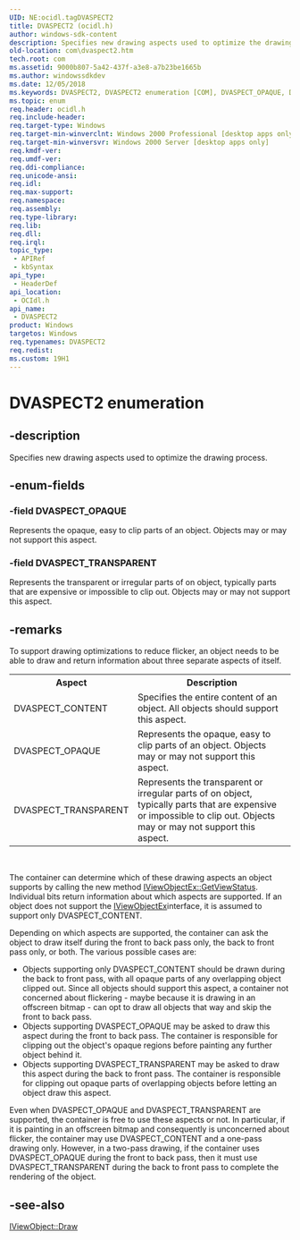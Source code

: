```yaml
---
UID: NE:ocidl.tagDVASPECT2
title: DVASPECT2 (ocidl.h)
author: windows-sdk-content
description: Specifies new drawing aspects used to optimize the drawing process.
old-location: com\dvaspect2.htm
tech.root: com
ms.assetid: 9000b807-5a42-437f-a3e8-a7b23be1665b
ms.author: windowssdkdev
ms.date: 12/05/2018
ms.keywords: DVASPECT2, DVASPECT2 enumeration [COM], DVASPECT_OPAQUE, DVASPECT_TRANSPARENT, _ole_DVASPECT2, com.dvaspect2, ocidl/DVASPECT2, ocidl/DVASPECT_OPAQUE, ocidl/DVASPECT_TRANSPARENT
ms.topic: enum
req.header: ocidl.h
req.include-header: 
req.target-type: Windows
req.target-min-winverclnt: Windows 2000 Professional [desktop apps only]
req.target-min-winversvr: Windows 2000 Server [desktop apps only]
req.kmdf-ver: 
req.umdf-ver: 
req.ddi-compliance: 
req.unicode-ansi: 
req.idl: 
req.max-support: 
req.namespace: 
req.assembly: 
req.type-library: 
req.lib: 
req.dll: 
req.irql: 
topic_type:
 - APIRef
 - kbSyntax
api_type:
 - HeaderDef
api_location:
 - OCIdl.h
api_name:
 - DVASPECT2
product: Windows
targetos: Windows
req.typenames: DVASPECT2
req.redist: 
ms.custom: 19H1
---
```


# DVASPECT2 enumeration


## -description


Specifies new drawing aspects used to optimize the drawing process.


## -enum-fields




### -field DVASPECT_OPAQUE

Represents the opaque, easy to clip parts of an object. Objects may or may not support this aspect.


### -field DVASPECT_TRANSPARENT

Represents the transparent or irregular parts of on object, typically parts that are expensive or impossible to clip out. Objects may or may not support this aspect.



## -remarks



To support drawing optimizations to reduce flicker, an object needs to be able to draw and return information about three separate aspects of itself.

<table>
<tr>
<th>Aspect</th>
<th>Description</th>
</tr>
<tr>
<td>
DVASPECT_CONTENT

</td>
<td>
Specifies the entire content of an object. All objects should support this aspect.

</td>
</tr>
<tr>
<td>
DVASPECT_OPAQUE

</td>
<td>
Represents the opaque, easy to clip parts of an object. Objects may or may not support this aspect.

</td>
</tr>
<tr>
<td>
DVASPECT_TRANSPARENT

</td>
<td>
Represents the transparent or irregular parts of on object, typically parts that are expensive or impossible to clip out. Objects may or may not support this aspect.

</td>
</tr>
</table>
 

The container can determine which of these drawing aspects an object supports by calling the new method <a href="https://msdn.microsoft.com/cf8ec90c-07bb-4f60-93c9-4cee3fb5a056">IViewObjectEx::GetViewStatus</a>. Individual bits return information about which aspects are supported. If an object does not support the <a href="https://msdn.microsoft.com/4e677ec6-9c9e-4ee7-bb7f-1df6e590319b">IViewObjectEx</a>interface, it is assumed to support only DVASPECT_CONTENT.

Depending on which aspects are supported, the container can ask the object to draw itself during the front to back pass only, the back to front pass only, or both. The various possible cases are: 



<ul>
<li>Objects supporting only DVASPECT_CONTENT should be drawn during the back to front pass, with all opaque parts of any overlapping object clipped out. Since all objects should support this aspect, a container not concerned about flickering - maybe because it is drawing in an offscreen bitmap - can opt to draw all objects that way and skip the front to back pass.
</li>
<li>Objects supporting DVASPECT_OPAQUE may be asked to draw this aspect during the front to back pass. The container is responsible for clipping out the object's opaque regions before painting any further object behind it.
</li>
<li>Objects supporting DVASPECT_TRANSPARENT may be asked to draw this aspect during the back to front pass. The container is responsible for clipping out opaque parts of overlapping objects before letting an object draw this aspect.
</li>
</ul>
Even when DVASPECT_OPAQUE and DVASPECT_TRANSPARENT are supported, the container is free to use these aspects or not. In particular, if it is painting in an offscreen bitmap and consequently is unconcerned about flicker, the container may use DVASPECT_CONTENT and a one-pass drawing only. However, in a two-pass drawing, if the container uses DVASPECT_OPAQUE during the front to back pass, then it must use DVASPECT_TRANSPARENT during the back to front pass to complete the rendering of the object.




## -see-also




<a href="https://msdn.microsoft.com/913593ff-07fe-44bd-88dc-8e58da82089b">IViewObject::Draw</a>
 

 

